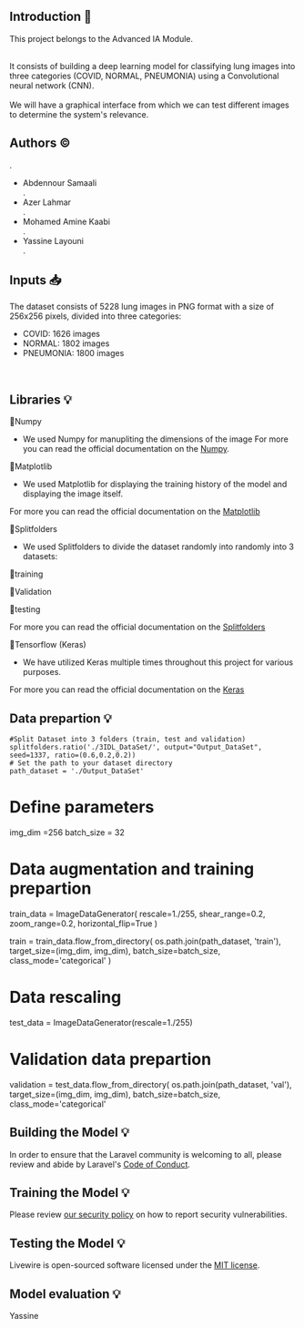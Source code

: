 

## Introduction 📜

This project belongs to the Advanced IA Module.</br></br>

It consists of building a deep learning model for classifying lung images into three categories (COVID, NORMAL, PNEUMONIA) using a Convolutional neural network (CNN).</br>
</br>
We will have a graphical interface from which we can test different images to determine the system's relevance.

## Authors ©️
.</br>
<ul>
  <li>Abdennour Samaali
</li>.</br>
    <li>Azer Lahmar</li>
  .</br>
      <li>Mohamed Amine Kaabi</li>.</br>
      <li>Yassine Layouni</li>.</br>
</ul>

## Inputs 📥
<a name="inputs"></a>
The dataset consists of 5228 lung images in PNG format with a size of 256x256 pixels, divided into three categories:
* COVID: 1626 images
* NORMAL: 1802 images
* PNEUMONIA: 1800 images
</br>



## Libraries  💡
<a name="libraries "></a>

📌Numpy

* We used Numpy for manupliting the dimensions of the image
For more you can read the official documentation on the [Numpy](https://numpy.org/doc/stable/). 

📌Matplotlib

* We used Matplotlib for displaying the training history of the model and displaying the image itself.

For more you can read the official documentation on the [Matplotlib](https://matplotlib.org/stable/index.html)

📌Splitfolders

* We used Splitfolders to  divide the dataset randomly into  randomly into 3 datasets: 

📁training 

📁Validation

📁testing  

For more you can read the official documentation on the [Splitfolders](https://pypi.org/project/split-folders/)

📌Tensorflow (Keras)

* We have utilized Keras multiple times throughout this project for various purposes.

For more you can read the official documentation on the [Keras](https://www.tensorflow.org/guide/keras)

## Data prepartion 💡
<a name="data-prepartion"></a>
```
#Split Dataset into 3 folders (train, test and validation)
splitfolders.ratio('./3IDL_DataSet/', output="Output_DataSet", seed=1337, ratio=(0.6,0.2,0.2))
# Set the path to your dataset directory
path_dataset = './Output_DataSet'
```


# Define parameters
img_dim =256
batch_size = 32

# Data augmentation and training prepartion
train_data = ImageDataGenerator(
    rescale=1./255,
    shear_range=0.2,
    zoom_range=0.2,
    horizontal_flip=True
)

train = train_data.flow_from_directory(
    os.path.join(path_dataset, 'train'),
    target_size=(img_dim, img_dim),
    batch_size=batch_size,
    class_mode='categorical'
)

# Data rescaling
test_data = ImageDataGenerator(rescale=1./255)

#  Validation data prepartion
validation = test_data.flow_from_directory(
    os.path.join(path_dataset, 'val'),
    target_size=(img_dim, img_dim),
    batch_size=batch_size,
    class_mode='categorical'
## Building the Model 💡
<a name="building-the-model"></a>

In order to ensure that the Laravel community is welcoming to all, please review and abide by Laravel's [Code of Conduct](https://laravel.com/docs/contributions#code-of-conduct).

## Training the Model 💡
<a name="training-the-model"></a>

Please review [our security policy](https://github.com/livewire/livewire/security/policy) on how to report security vulnerabilities.

## Testing the Model 💡
<a name="testing-the-model"></a>

Livewire is open-sourced software licensed under the [MIT license](LICENSE.md).

## Model evaluation 💡
<a name="model-evaluation"> </a>

Yassine

